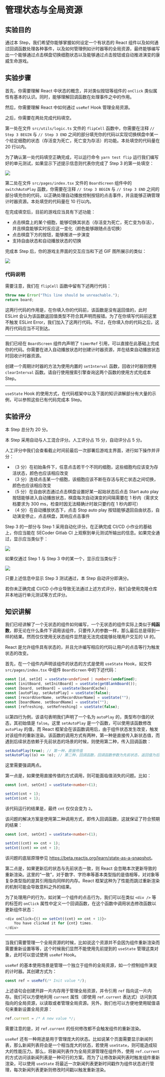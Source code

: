 # 管理状态与全局资源

## 实验目的

通过本 Step，我们希望你能够掌握如何设定一个有状态的 React 组件以及如何通过回调函数处理各种事件，以及如何管理例如计时器等的全局资源，最终能够编写出一个能够通过点击棋盘切换细胞状态以及能够通过点击按钮或自动推进演变的康威生命游戏。

## 实验步骤

首先，你需要理解 React 中状态的概念，并对类似按钮等组件的 `onClick` 类似属性有基本的认识。同时，能够理解回调函数在处理事件之中的作用。

然后，你需要理解 React 中如何通过 `useRef` Hook 管理全局资源。

之后，你需要在两处完成代码填空。

第一处在文件 `src/utils/logic.ts` 文件的 `flipCell` 函数中，你需要在注释 `// Step 3 BEGIN` 与 `// Step 3 END` 之间的部分填充你的代码以实现切换棋盘中某一个给定细胞的状态（存活变为死亡，死亡变为存活）的功能。本处填空的代码量在 20 行以内。

为了确认第一处代码填空正确完成，可以运行命令 `yarn test flip` 运行我们编写好的单元测试，如果显示下述提示信息则代表你完成了 Step 3 的第一处填空：

![](../../static/react/step3-test-pass.png)

第二处在文件 `src/pages/index.tsx` 文件的 `BoardScreen` 组件中的 `switchAutoPlay` 函数，你需要在注释 `// Step 3 BEGIN` 与 `// Step 3 END` 之间的部分填充你的代码，以正确处理自动播放控制按钮的点击事件，并且能够正确管理计时器资源。本处填空的代码量在 10 行以内。

在完成填空后，目前的游戏应当具有下述功能：

- 点击棋盘上的某个细胞，能够切换其状态（存活变为死亡，死亡变为存活），并且棋盘能够实时反应这一变化（颜色能够跟随点击切换）
- 点击棋盘下方的按钮，能够推进一步演变
- 支持自由状态和自动播放状态的切换

完成本 Step 后，你的游戏主界面的交互应当和下述 GIF 图所展示的类似：

![](../../static/react/step3-demo.gif)

### 代码说明

需要注意，我们在 `flipCell` 函数中留有下述两行代码：

```typescript
throw new Error("This line should be unreachable.");
return board;
```

这两行代码的作用是，在你填入你的代码前，该函数是没有返回值的，此时 ESLint 会认为该函数返回值类型不符合其声明而报错。为了在你填写代码前这里不触发 ESLint Error，我们加入了这两行代码。不过，在你填入你的代码之后，这两行代码应当不可到达。

---

我们已经在 `BoardScreen` 组件内声明了 `timerRef` 引用，可以直接在此基础上完成你的代码。你需要在进入自动播放状态时创建计时器资源，并在结束自动播放状态时回收计时器资源。

创建一个周期计时器的方法为使用内置的 `setInterval` 函数，回收计时器则使用 `clearInterval` 函数。请自行使用搜索引擎查询这两个函数的使用方式完成本 Step。

---

`useState` Hook 的使用方式，在代码框架中以及下面的知识讲解部分有大量的示例，可以参照这些已有代码完成本 Step。

## 实验评分

本 Step 总分为 20 分。

本 Step 采用自动与人工混合评分。人工评分占 15 分，自动评分占 5 分。

人工评分中我们会查看截止时间前最后一次部署后游戏主界面，进行如下操作并评分：

- （3 分）在初始条件下，任意点击若干个不同的细胞，这些细胞均应该变为存活状态，颜色也应该相应改变
- （3 分）连续点击某一个细胞，该细胞应该不断在存活与死亡状态之间切换，颜色也应该相应改变
- （5 分）在自由状态通过点击棋盘设置好某一起始状态后点击 Start auto play 按钮能够进入自动播放状态，棋盘每次自动演变的间隔需要在 1 秒内（需求文档要求为 300 ms，检查时因无法精确计时故只要约在 1 秒内即可）
- （4 分）在自动播放状态下，点击 Stop auto play 按钮能够退回自由状态，自动演变停止，点击棋盘，其响应点击事件

Step 3 的一部分与 Step 1 采用自动化评分。在正确完成 CI/CD 小作业的基础上，你应当能在 SECoder Gitlab CI 上观察到单元测试所输出的信息。如果完全通过，显示应当类似于：

![](../../static/next-pass.png)

如果仅通过 Step 1 与 Step 3 中的某一个，显示应当类似于：

![](../../static/next-partial-pass.png)

只要上述信息中显示 Step 3 测试通过，本 Step 自动评分即满分。

若你未正确完成 CI/CD 小作业导致无法通过上述方式评分，我们会使用克隆仓库并本地运行单元测试等方式评分。

## 知识讲解

我们已经讲解了一个无状态的组件如何编写，一个无状态的组件实际上类似于**纯函数**，即无论在什么条件下调用该组件，只要传入的参数一样，那么最后总是得到一样的结果。然而仅仅使用无状态组件显然是无法完成能够处理用户交互的 UI 的。

React 是允许组件具有状态的，并且允许编写相应的代码让用户的点击等行为触发状态的改变。

首先，在一个组件内声明该组件的状态的方式是使用 `useState` Hook，如文件 `src/pages/index.tsx` 中组件 `BoardScreen` 中的下述代码：

```typescript
const [id, setId] = useState<undefined | number>(undefined);
const [initBoard, setInitBoard] = useState(getBlankBoard());
const [board, setBoard] = useState(boardCache);
const [autoPlay, setAutoPlay] = useState(false);
const [recordUserName, setRecordUserName] = useState("");
const [boardName, setBoardName] = useState("");
const [refreshing, setRefreshing] = useState(false);
```

以第四行为例，该语句表明我们声明了一个名为 `autoPlay` 的，类型布尔值的状态，其初始值是 `false`。这里 `setAutoPlay` 是一个函数，可以使用该函数修改 `autoPlay` 的值，而 React 框架会在该函数调用后，由于组件状态发生改变，触发对该组件的重新渲染。该函数的调用方式有两种，第一种是直接传入新状态值，而遇到后续状态依赖于先前状态的场景的时候，则使用第二种，传入回调函数：

```typescript
setAutoPlay(true); // 第一种，直接传值
setAutoPlay((o) => !o); // 第二种，回调函数，回调函数参数为先前状态，返回值为后续状态
```

这里需要强调两点。

第一点是，如果使用直接传值的方式调用，则可能面临值消失的问题。比如：

```typescript
const [cnt, setCnt] = useState<number>(1);

setCnt(cnt + 1);
setCnt(cnt + 1);
```

该代码运行的结果是，最终 `cnt` 仅仅会变为 `2`。

该问题的解决方案是使用第二种调用方式，即传入回调函数，这就保证了符合预期的结果：

```typescript
const [cnt, setCnt] = useState<number>(1);

setCnt((cnt) => cnt + 1);
setCnt((cnt) => cnt + 1);
```

该问题的底层原理参见 <https://beta.reactjs.org/learn/state-as-a-snapshot>。

第二点是，如果更新后的状态与先前状态一致，则 React 会忽略本次更新导致的重新渲染。这里的“一致”，对于数字、字符串等基本类型指的是值相等，对对象等复杂类型指的是其引用指向同样的内存。React 框架这种为了性能而跳过重新渲染的机制可能会导致意料之外的结果。

为了处理用户的行为，如对某一个组件的点击行为，我们可以在类似 `<div />` 等的标签的 `onClick` 属性中定义一个回调函数，在这个函数中调用状态修改函数以更新组件状态：

```typescript
<div onClick={() => setCnt((cnt) => cnt + 1)}>
    You have clicked it for {cnt} times.
</div>
```

---

当我们需要管理一个全局资源的时候，比如说这个资源并不会因为组件重新渲染而需要重新设置等等，这个时候我们显然不能使用先前提到的 `useState` 管理这类对象，此时可以尝试使用 `useRef` Hook。

`useRef` 的基本使用场景是管理一个独立于组件的全局资源，如一个控制组件演变的计时器。其创建方式为：

```typescript
const ref = useRef(/* Init value */);
```

上述语句会创建开辟一片内存用于管理全局资源，并令引用 `ref` 指向这一片内存。我们可以方便地利用 `current` 属性（即使用 `ref.current` 表达式）访问到其指向的全局资源，以读取或者管理全局资源。另外，我们也可以方便地使用赋值语句来重新设置全局资源：

```typescript
ref.current = /* A new value */;
```

需要注意的是，对 `ref.current` 的任何修改都不会触发组件的重新渲染。

`useRef` 还有一种用途是用于管理庞大的状态。比如说某个页面需要显示新闻列表，那么新闻列表将会是一个相当庞大的状态，若使用 `useState`，则可能造成较大的性能压力。那么，将新闻列表作为全局资源管理在组件外，使用 `ref.current` 的方式访问该新闻列表是一种可行的方案。而为了让修改新闻列表时触发组件重新渲染，可以使用 `useState` 将最近一次新闻列表更新时间戳作为组件状态进行管理，每次新闻列表更新则修改时间戳以触发重新渲染。
